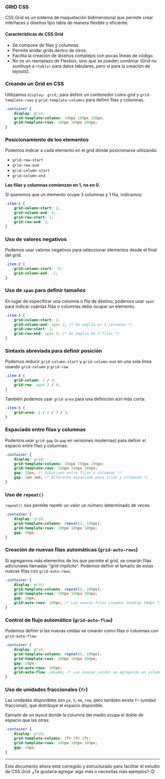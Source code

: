 ### GRID CSS

CSS Grid es un sistema de maquetación bidimensional que permite crear interfaces y diseños tipo tabla de manera flexible y eficiente.

#### Características de CSS Grid

- Se compone de filas y columnas.
- Permite anidar grids dentro de otros.
- Facilita la creación de diseños complejos con pocas líneas de código.
- No es un reemplazo de Flexbox, sino que se pueden combinar (Grid no sustituye a `<table>` para datos tabulares, pero sí para la creación de layouts).

### Creando un Grid en CSS

Utilizamos `display: grid;` para definir un contenedor como grid y `grid-template-rows` y `grid-template-columns` para definir filas y columnas.

```css
.container {
    display: grid;
    grid-template-columns: 100px 100px 100px;
    grid-template-rows: 100px 100px 100px;
}
```

### Posicionamiento de los elementos

Podemos indicar a cada elemento en el grid dónde posicionarse utilizando:

- `grid-row-start`
- `grid-row-end`
- `grid-column-start`
- `grid-column-end`

**Las filas y columnas comienzan en 1, no en 0.**

Si queremos que un elemento ocupe 3 columnas y 1 fila, indicamos:

```css
.item-1 {
    grid-column-start: 1;
    grid-column-end: 4;
    grid-row-start: 1;
    grid-row-end: 2;
}
```

### Uso de valores negativos

Podemos usar valores negativos para seleccionar elementos desde el final del grid.

```css
.item-2 {
    grid-column-start: -3;
    grid-column-end: -1;
}
```

### Uso de `span` para definir tamaños

En lugar de especificar una columna o fila de destino, podemos usar `span` para indicar cuántas filas o columnas debe ocupar un elemento.

```css
.item-3 {
    grid-column-start: 1;
    grid-column-end: span 2; /* Se amplía en 2 columnas */
    grid-row-start: 1;
    grid-row-end: span 3; /* Se amplía en 3 filas */
}
```

### Sintaxis abreviada para definir posición

Podemos reducir `grid-column-start` y `grid-column-end` en una sola línea usando `grid-column` y `grid-row`.

```css
.item-4 {
    grid-column: 1 / 3;
    grid-row: span 2 / 4;
}
```

También podemos usar `grid-area` para una definición aún más corta:

```css
.item-5 {
    grid-area: 1 / 1 / 3 / 3;
}
```

### Espaciado entre filas y columnas

Podemos usar `grid-gap` (o `gap` en versiones modernas) para definir el espacio entre filas y columnas.

```css
.container {
    display: grid;
    grid-template-columns: 100px 100px 100px;
    grid-template-rows: 100px 100px 100px;
    gap: 10px; /* Espaciado entre filas y columnas */
    gap: 1em 3em; /* Diferente espaciado para filas y columnas */
}
```

### Uso de `repeat()`

`repeat()` nos permite repetir un valor un número determinado de veces.

```css
.container {
    display: grid;
    grid-template-columns: repeat(3, 100px);
    grid-template-rows: 100px 100px 100px;
    gap: 10px;
}
```

### Creación de nuevas filas automáticas (`grid-auto-rows`)

Si agregamos más elementos de los que permite el grid, se crearán filas adicionales llamadas "grid implícito". Podemos definir el tamaño de estas nuevas filas con `grid-auto-rows`.

```css
.container {
    display: grid;
    grid-template-columns: repeat(3, 100px);
    grid-template-rows: 100px 100px 100px;
    gap: 10px;
    grid-auto-rows: 100px; /* Las nuevas filas creadas tendrán 100px */
}
```

### Control de flujo automático (`grid-auto-flow`)

Podemos definir si las nuevas celdas se crearán como filas o columnas con `grid-auto-flow`.

```css
.container {
    display: grid;
    grid-template-columns: repeat(3, 100px);
    grid-template-rows: 100px 100px 100px;
    gap: 10px;
    grid-auto-rows: 100px;
    grid-auto-flow: column; /* Las nuevas celdas se agregarán en columnas */
}
```

### Uso de unidades fraccionales (`fr`)

Las unidades disponibles son `px`, `%`, `em`, `rem`, pero también existe `fr` (unidad fraccional), que distribuye el espacio disponible.

Ejemplo de un layout donde la columna del medio ocupa el doble de espacio que las otras:

```css
.container {
    display: grid;
    grid-template-columns: 1fr 2fr 1fr;
    grid-template-rows: 100px 100px 100px;
    gap: 10px;
}
```

---
Este documento ahora está corregido y estructurado para facilitar el estudio de CSS Grid. ¿Te gustaría agregar algo más o necesitas más ejemplos? 😊
